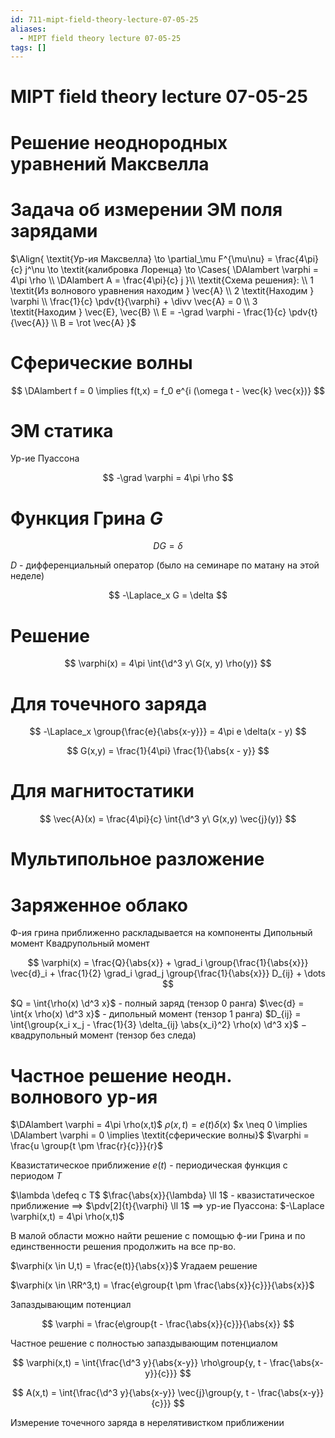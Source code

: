 ```yaml
---
id: 711-mipt-field-theory-lecture-07-05-25
aliases:
  - MIPT field theory lecture 07-05-25
tags: []
---
```


# MIPT field theory lecture 07-05-25

# Решение неоднородных уравнений Максвелла

# Задача об измерении ЭМ поля зарядами

$\Align{
\textit{Ур-ия Максвелла}
\to
\partial_\mu F^{\mu\nu} = \frac{4\pi}{c} j^\nu
\to \textit{калибровка Лоренца} \to
\Cases{
\DAlambert \varphi = 4\pi \rho \\
\DAlambert A = \frac{4\pi}{c} j
}\\
\textit{Схема решения}: \\
1 \textit{Из волнового уравнения находим } \vec{A} \\
2 \textit{Находим } \varphi \\
\frac{1}{c} \pdv{t}{\varphi} + \divv \vec{A} = 0 \\
3 \textit{Находим } \vec{E}, \vec{B} \\
E = -\grad \varphi - \frac{1}{c} \pdv{t}{\vec{A}} \\
B = \rot \vec{A}
}$

# Сферические волны

$$
\DAlambert f = 0 \implies f(t,x) = f_0 e^{i (\omega t - \vec{k} \vec{x})}
$$

# ЭМ статика

Ур-ие Пуассона

$$
-\grad \varphi = 4\pi \rho
$$

# Функция Грина $G$

$$
D G = \delta
$$

$D$ - дифференциальный оператор
(было на семинаре по матану на этой неделе)

$$
-\Laplace_x G = \delta
$$

# Решение

$$
\varphi(x) = 4\pi \int{\d^3 y\ G(x, y) \rho(y)}
$$

# Для точечного заряда

$$
-\Laplace_x \group{\frac{e}{\abs{x-y}}} = 4\pi e \delta(x - y)
$$

$$
G(x,y) = \frac{1}{4\pi} \frac{1}{\abs{x - y}}
$$

# Для магнитостатики

$$
\vec{A}(x) = \frac{4\pi}{c} \int{\d^3 y\ G(x,y) \vec{j}(y)}
$$

# Мультипольное разложение

# Заряженное облако

Ф-ия грина приближенно раскладывается на компоненты
Дипольный момент
Квадрупольный момент

$$
\varphi(x) = \frac{Q}{\abs{x}} + \grad_i \group{\frac{1}{\abs{x}}} \vec{d}_i +
\frac{1}{2} \grad_i \grad_j \group{\frac{1}{\abs{x}}} D_{ij} + \dots
$$

$Q = \int{\rho(x) \d^3 x}$ - полный заряд (тензор 0 ранга)
$\vec{d} = \int{x \rho(x) \d^3 x}$ - дипольный момент (тензор 1 ранга)
$D_{ij} = \int{\group{x_i x_j - \frac{1}{3} \delta_{ij} \abs{x_i}^2} \rho(x) \d^3 x}$
$-$ квадрупольный момент (тензор без следа)

# Частное решение неодн. волнового ур-ия

$\DAlambert \varphi = 4\pi \rho(x,t)$
$\rho(x,t) = e(t) \delta(x)$
$x \neq 0 \implies \DAlambert \varphi = 0 \implies \textit{сферические волны}$
$\varphi = \frac{u \group{t \pm \frac{r}{c}}}{r}$

Квазистатическое приближение
$e(t)$ - периодическая функция с периодом $T$

$\lambda \defeq c T$
$\frac{\abs{x}}{\lambda} \ll 1$ - квазистатическое приближение
$\implies$
$\pdv[2]{t}{\varphi} \ll 1$
$\implies$ ур-ие Пуассона:
$-\Laplace \varphi(x,t) = 4\pi \rho(x,t)$

В малой области можно найти решение с помощью ф-ии Грина и по единственности
решения продолжить на все пр-во.

$\varphi(x \in U,t) = \frac{e(t)}{\abs{x}}$
Угадаем решение

$\varphi(x \in \RR^3,t) = \frac{e\group{t \pm \frac{\abs{x}}{c}}}{\abs{x}}$

Запаздывающим потенциал

$$
\varphi = \frac{e\group{t - \frac{\abs{x}}{c}}}{\abs{x}}
$$

Частное решение с полностью запаздывающим потенциалом

$$
\varphi(x,t) = \int{\frac{\d^3 y}{\abs{x-y}} \rho\group{y, t - \frac{\abs{x-y}}{c}}}
$$

$$
A(x,t) = \int{\frac{\d^3 y}{\abs{x-y}} \vec{j}\group{y, t - \frac{\abs{x-y}}{c}}}
$$

Измерение точечного заряда в нерелятивистком приближении
